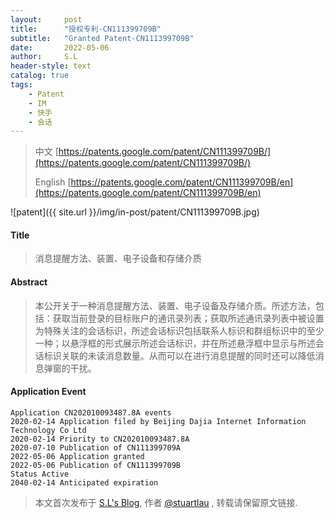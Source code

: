 ```yaml
---
layout:     post
title:      "授权专利-CN111399709B"
subtitle:   "Granted Patent-CN111399709B"
date:       2022-05-06
author:     S.L
header-style: text
catalog: true
tags:
    - Patent
    - IM
    - 快手
    - 会话
---
```

> 中文 [https://patents.google.com/patent/CN111399709B/](https://patents.google.com/patent/CN111399709B/)
>
> English [https://patents.google.com/patent/CN111399709B/en](https://patents.google.com/patent/CN111399709B/en)

![patent]({{ site.url }}/img/in-post/patent/CN111399709B.jpg)
#### Title
> 消息提醒方法、装置、电子设备和存储介质









#### Abstract
> 本公开关于一种消息提醒方法、装置、电子设备及存储介质。所述方法，包括：获取当前登录的目标账户的通讯录列表；获取所述通讯录列表中被设置为特殊关注的会话标识，所述会话标识包括联系人标识和群组标识中的至少一种；以悬浮框的形式展示所述会话标识，并在所述悬浮框中显示与所述会话标识关联的未读消息数量。从而可以在进行消息提醒的同时还可以降低消息弹窗的干扰。









#### Application Event
```
Application CN202010093487.8A events 
2020-02-14 Application filed by Beijing Dajia Internet Information Technology Co Ltd
2020-02-14 Priority to CN202010093487.8A
2020-07-10 Publication of CN111399709A
2022-05-06 Application granted
2022-05-06 Publication of CN111399709B
Status Active
2040-02-14 Anticipated expiration
```
> 本文首次发布于 [S.L's Blog](https://liushuo.me), 作者 [@stuartlau](http://github.com/stuartlau) ,
转载请保留原文链接.
